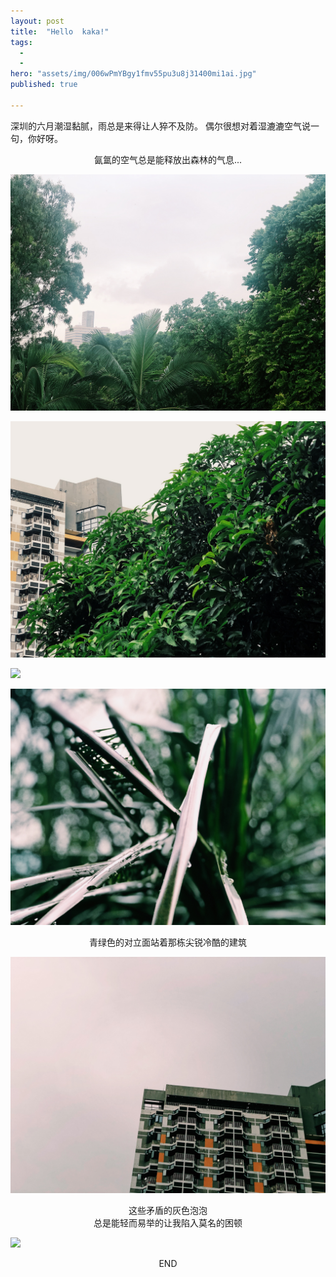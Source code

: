 ```yaml
---
layout: post
title:  "Hello  kaka!"
tags:
  - 
  - 
hero: "assets/img/006wPmYBgy1fmv55pu3u8j31400mi1ai.jpg"
published: true

---
```

深圳的六月潮湿黏腻，雨总是来得让人猝不及防。
偶尔很想对着湿漉漉空气说一句，你好呀。

<center>氤氲的空气总是能释放出森林的气息...</center>

![](assets/img/IMG_9402.jpg)

![](assets/img/C45C9B9E-2A9D-42D5-BFDD-A9117E790B9B.jpg)

![](assets/img/6C46F1F-535E-49DC-B47F-98ABF63FDE8F.jpg)

![](assets/img/69E4540D-D0DB-4DCB-95CC-855C4ADEC7A8.jpg)

<center>青绿色的对立面站着那栋尖锐冷酷的建筑</center>

![](assets/img/F0D44616-8339-4E12-A0E1-06D9E0E69A2A.jpg)

<center>这些矛盾的灰色泡泡</center>
<center>总是能轻而易举的让我陷入莫名的困顿</center>

![](assets/img/4246B86-F1FB-4EA5-9097-85EC5471E3A9.jpg)

<center>END</center>
